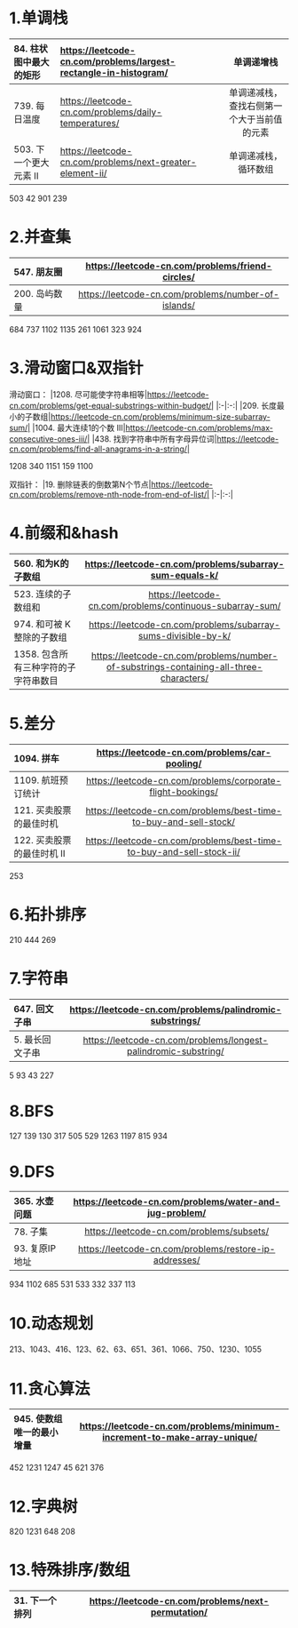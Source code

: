 # 1.单调栈

|84. 柱状图中最大的矩形|https://leetcode-cn.com/problems/largest-rectangle-in-histogram/|单调递增栈|
|:-|:-|:-:|
|739. 每日温度|https://leetcode-cn.com/problems/daily-temperatures/|单调递减栈，查找右侧第一个大于当前值的元素|
|503. 下一个更大元素 II|https://leetcode-cn.com/problems/next-greater-element-ii/|单调递减栈，循环数组|

503
42
901
239

# 2.并查集
|547. 朋友圈|https://leetcode-cn.com/problems/friend-circles/|
|:-|:-:|
|200. 岛屿数量|https://leetcode-cn.com/problems/number-of-islands/|

684
737
1102
1135
261
1061
323
924

# 3.滑动窗口&双指针
滑动窗口：
|1208. 尽可能使字符串相等|https://leetcode-cn.com/problems/get-equal-substrings-within-budget/|
|:-|:-:|
|209. 长度最小的子数组|https://leetcode-cn.com/problems/minimum-size-subarray-sum/|
|1004. 最大连续1的个数 III|https://leetcode-cn.com/problems/max-consecutive-ones-iii/|
|438. 找到字符串中所有字母异位词|https://leetcode-cn.com/problems/find-all-anagrams-in-a-string/|

1208
340
1151
159
1100

双指针：
|19. 删除链表的倒数第N个节点|https://leetcode-cn.com/problems/remove-nth-node-from-end-of-list/|
|:-|:-:|

# 4.前缀和&hash
|560. 和为K的子数组|https://leetcode-cn.com/problems/subarray-sum-equals-k/|
|:-|:-:|
|523. 连续的子数组和|https://leetcode-cn.com/problems/continuous-subarray-sum/|
|974. 和可被 K 整除的子数组|https://leetcode-cn.com/problems/subarray-sums-divisible-by-k/|
|1358. 包含所有三种字符的子字符串数目|https://leetcode-cn.com/problems/number-of-substrings-containing-all-three-characters/|


# 5.差分
|1094. 拼车|https://leetcode-cn.com/problems/car-pooling/|
|:-|:-:|
|1109. 航班预订统计|https://leetcode-cn.com/problems/corporate-flight-bookings/|
|121. 买卖股票的最佳时机|https://leetcode-cn.com/problems/best-time-to-buy-and-sell-stock/|
|122. 买卖股票的最佳时机 II|https://leetcode-cn.com/problems/best-time-to-buy-and-sell-stock-ii/|


253

# 6.拓扑排序
210
444
269

# 7.字符串
|647. 回文子串|https://leetcode-cn.com/problems/palindromic-substrings/|
|:-|:-:|
|5. 最长回文子串|https://leetcode-cn.com/problems/longest-palindromic-substring/|

5
93
43
227

# 8.BFS
127
139
130
317
505
529
1263
1197
815
934

# 9.DFS
|365. 水壶问题|https://leetcode-cn.com/problems/water-and-jug-problem/|
|:-|:-:|
|78. 子集|https://leetcode-cn.com/problems/subsets/|
|93. 复原IP地址|https://leetcode-cn.com/problems/restore-ip-addresses/|

934
1102
685
531
533
332
337
113

# 10.动态规划
213、1043、416、123、62、63、651、361、1066、750、1230、1055

# 11.贪心算法
|945. 使数组唯一的最小增量|https://leetcode-cn.com/problems/minimum-increment-to-make-array-unique/|
|:-|:-:|

452
1231
1247
45
621
376

# 12.字典树
820
1231
648
208

# 13.特殊排序/数组
|31. 下一个排列|https://leetcode-cn.com/problems/next-permutation/|
|:-|:-:|

